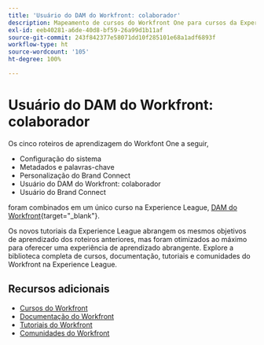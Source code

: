 ```yaml
---
title: 'Usuário do DAM do Workfront: colaborador'
description: Mapeamento de cursos do Workfront One para cursos da Experience League
exl-id: eeb40281-a6de-40d8-bf59-26a99d1b11af
source-git-commit: 243f842377e58071dd10f285101e68a1adf6893f
workflow-type: ht
source-wordcount: '105'
ht-degree: 100%

---
```


# Usuário do DAM do Workfront: colaborador

Os cinco roteiros de aprendizagem do Workfont One a seguir,

* Configuração do sistema
* Metadados e palavras-chave
* Personalização do Brand Connect
* Usuário do DAM do Workfront: colaborador
* Usuário do Brand Connect

foram combinados em um único curso na Experience League, [DAM do Workfront](https://experienceleague.adobe.com/docs/workfront-learn/tutorials-workfront/workfront-dam-program/system-setup/analyze-and-plan-to-develop-a-workfront-dam-strategy.html?lang=pt-BR){target="_blank"}.

Os novos tutoriais da Experience League abrangem os mesmos objetivos de aprendizado dos roteiros anteriores, mas foram otimizados ao máximo para oferecer uma experiência de aprendizado abrangente.  Explore a biblioteca completa de cursos, documentação, tutoriais e comunidades do Workfront na Experience League.

## Recursos adicionais

* [Cursos do Workfront](https://experienceleague.adobe.com/?lang=pt-BR&amp;Solution=Workfront#courses)
* [Documentação do Workfront](https://experienceleague.adobe.com/docs/workfront.html?lang=pt-BR)
* [Tutoriais do Workfront](https://experienceleague.adobe.com/docs/workfront-learn/tutorials-workfront/home.html?lang=pt-BR)
* [Comunidades do Workfront](https://experienceleaguecommunities.adobe.com/t5/workfront/ct-p/workfront)
